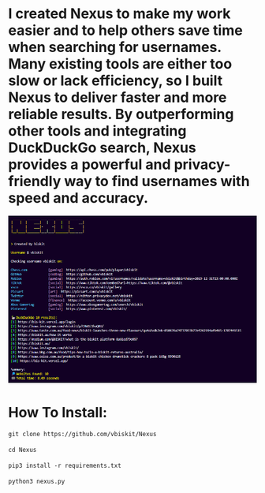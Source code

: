 # I created Nexus to make my work easier and to help others save time when searching for usernames. Many existing tools are either too slow or lack efficiency, so I built Nexus to deliver faster and more reliable results. By outperforming other tools and integrating DuckDuckGo search, Nexus provides a powerful and privacy-friendly way to find usernames with speed and accuracy.
![png](./nexus.png)

# How To Install: 
```
git clone https://github.com/vbiskit/Nexus

cd Nexus

pip3 install -r requirements.txt

python3 nexus.py

